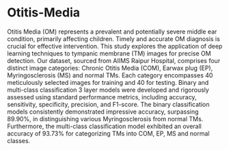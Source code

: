 # Otitis-Media
Otitis Media (OM) represents a prevalent and potentially severe middle ear condition, primarily affecting children. Timely and accurate OM diagnosis is crucial for effective intervention. This study explores the application of  deep learning techniques to tympanic membrane (TM) images for precise OM detection.
Our dataset, sourced from AIIMS Raipur Hospital, comprises four distinct image categories: Chronic Otitis Media (COM), Earwax plug (EP), Myringosclerosis (MS) and normal TMs. Each category encompasses 40 meticulously selected images for training and 40 for testing. Binary and multi-class classification 3 layer models were developed and rigorously assessed using standard performance metrics, including accuracy, sensitivity, specificity, precision, and F1-score.
The binary classification models consistently demonstrated impressive accuracy, surpassing 89.90%, in distinguishing various Myringosclerosis from normal TMs. Furthermore, the multi-class classification model exhibited an overall accuracy of 93.73% for categorizing TMs into  COM, EP, MS and normal classes.
